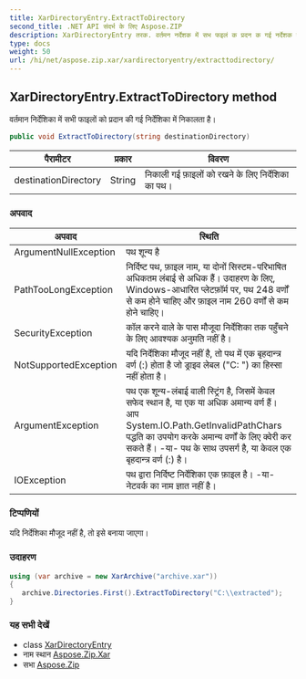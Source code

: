 ```yaml
---
title: XarDirectoryEntry.ExtractToDirectory
second_title: .NET API संदर्भ के लिए Aspose.ZIP
description: XarDirectoryEntry तरक. वर्तमन नर्देशक में सभ फइलं क प्रदन क गई नर्देशक में नकलत है
type: docs
weight: 50
url: /hi/net/aspose.zip.xar/xardirectoryentry/extracttodirectory/
---
```

## XarDirectoryEntry.ExtractToDirectory method

वर्तमान निर्देशिका में सभी फाइलों को प्रदान की गई निर्देशिका में निकालता है।

```csharp
public void ExtractToDirectory(string destinationDirectory)
```

| पैरामीटर | प्रकार | विवरण |
| --- | --- | --- |
| destinationDirectory | String | निकाली गई फ़ाइलों को रखने के लिए निर्देशिका का पथ। |

### अपवाद

| अपवाद | स्थिति |
| --- | --- |
| ArgumentNullException | पथ शून्य है |
| PathTooLongException | निर्दिष्ट पथ, फ़ाइल नाम, या दोनों सिस्टम-परिभाषित अधिकतम लंबाई से अधिक हैं। उदाहरण के लिए, Windows-आधारित प्लेटफ़ॉर्म पर, पथ 248 वर्णों से कम होने चाहिए और फ़ाइल नाम 260 वर्णों से कम होने चाहिए। |
| SecurityException | कॉल करने वाले के पास मौजूदा निर्देशिका तक पहुँचने के लिए आवश्यक अनुमति नहीं है। |
| NotSupportedException | यदि निर्देशिका मौजूद नहीं है, तो पथ में एक बृहदान्त्र वर्ण (:) होता है जो ड्राइव लेबल ("C: \") का हिस्सा नहीं होता है। |
| ArgumentException | पथ एक शून्य-लंबाई वाली स्ट्रिंग है, जिसमें केवल सफेद स्थान है, या एक या अधिक अमान्य वर्ण हैं। आप System.IO.Path.GetInvalidPathChars पद्धति का उपयोग करके अमान्य वर्णों के लिए क्वेरी कर सकते हैं। -या- पथ के साथ उपसर्ग है, या केवल एक बृहदान्त्र वर्ण (:) है। |
| IOException | पथ द्वारा निर्दिष्ट निर्देशिका एक फ़ाइल है। -या- नेटवर्क का नाम ज्ञात नहीं है। |

### टिप्पणियों

यदि निर्देशिका मौजूद नहीं है, तो इसे बनाया जाएगा।

### उदाहरण

```csharp
using (var archive = new XarArchive("archive.xar")) 
{
   archive.Directories.First().ExtractToDirectory("C:\\extracted");
}
```

### यह सभी देखें

* class [XarDirectoryEntry](../)
* नाम स्थान [Aspose.Zip.Xar](../../xardirectoryentry/)
* सभा [Aspose.Zip](../../../)


